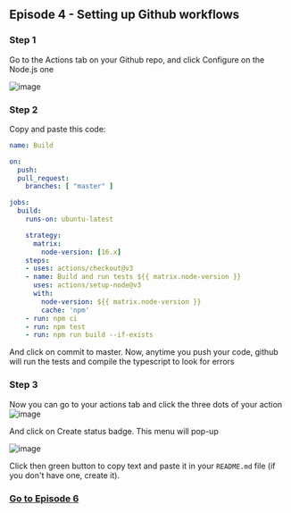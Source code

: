 ## Episode 4 - Setting up Github workflows

### Step 1
Go to the Actions tab on your Github repo, and click Configure on the Node.js one

![image](https://user-images.githubusercontent.com/60207256/180066676-49b14a8d-a106-4f95-8e11-e4a6425bc2bb.png)

### Step 2
Copy and paste this code:
```yml
name: Build

on:
  push:
  pull_request:
    branches: [ "master" ]

jobs:
  build:
    runs-on: ubuntu-latest

    strategy:
      matrix:
        node-version: [16.x]
    steps:
    - uses: actions/checkout@v3
    - name: Build and run tests ${{ matrix.node-version }}
      uses: actions/setup-node@v3
      with:
        node-version: ${{ matrix.node-version }}
        cache: 'npm'
    - run: npm ci
    - run: npm test
    - run: npm run build --if-exists

```
And click on commit to master. Now, anytime you push your code, github will run the tests and compile the typescript to look for errors

### Step 3
Now you can go to your actions tab and click the three dots of your action
![image](https://user-images.githubusercontent.com/60207256/180067437-6f9f6c06-31e8-4498-ae23-0c0eda0563d9.png)

And click on Create status badge. This menu will pop-up

![image](https://user-images.githubusercontent.com/60207256/180067662-0bf0a21e-28b2-4ecd-9c83-22fdbf666275.png)

Click then green button to copy text and paste it in your `README.md` file (if you don't have one, create it).

### [Go to Episode 6]()
